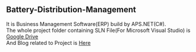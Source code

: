 ## Battery-Distribution-Management
It is Business Management Software(ERP) build by APS.NET(C#).\
The whole project folder containing SLN File(For Microsoft Visual Studio) is [Google Drive](https://drive.google.com/file/d/1ZnuHym-ttNrAnUESU0h9Nsjwn7DBmr1i/view?usp=sharing)\
And Blog related to Project is [Here](https://medium.com/@harshil_patel/erp-based-battery-distribution-management-web-app-3cae82a7aa04)
